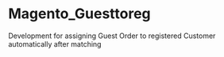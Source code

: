 # Magento_Guesttoreg
Development for assigning Guest Order to registered Customer automatically after matching
